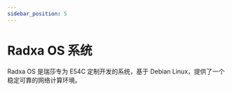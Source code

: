```yaml
---
sidebar_position: 5
---
```


# Radxa OS 系统

Radxa OS 是瑞莎专为 E54C 定制开发的系统，基于 Debian Linux，提供了一个稳定可靠的网络计算环境。
